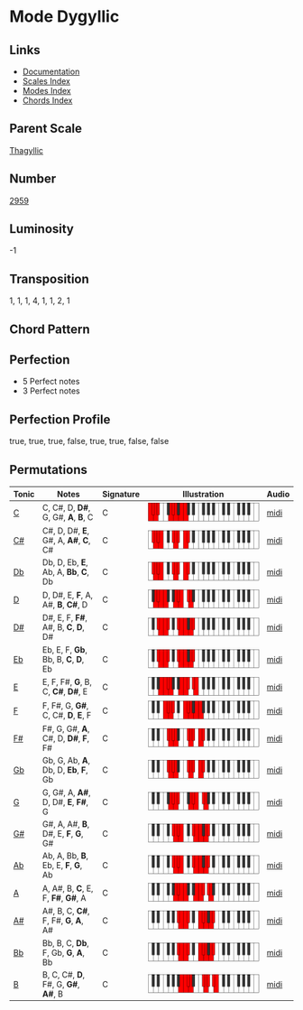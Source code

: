 # Mode Dygyllic

## Links

- [Documentation](README.md)
- [Scales Index](Scales.md)
- [Modes Index](Modes.md)
- [Chords Index](Chords.md)

## Parent Scale

[Thagyllic](ScaleThagyllic.md)

## Number

[2959](https://ianring.com/musictheory/scales/2959)

## Luminosity

-1

## Transposition

1, 1, 1, 4, 1, 1, 2, 1

## Chord Pattern



## Perfection

- 5 Perfect notes
- 3 Perfect notes

## Perfection Profile

true, true, true, false, true, true, false, false

## Permutations

| Tonic | Notes | Signature | Illustration | Audio |
|-------|-------|-----------|--------------|-------|
| [C](ModeCNaturalDygyllic.md) | C, C#, D, **D#**, G, G#, **A**, **B**, C | C | ![CNaturalDygyllic](ModeCNaturalDygyllic.png) | [midi](https://github.com/edipermadi/music/blob/main/docs/ModeCNaturalDygyllic.mid?raw=true) |
| [C#](ModeCSharpDygyllic.md) | C#, D, D#, **E**, G#, A, **A#**, **C**, C# | C | ![CSharpDygyllic](ModeCSharpDygyllic.png) | [midi](https://github.com/edipermadi/music/blob/main/docs/ModeCSharpDygyllic.mid?raw=true) |
| [Db](ModeDFlatDygyllic.md) | Db, D, Eb, **E**, Ab, A, **Bb**, **C**, Db | C | ![DFlatDygyllic](ModeDFlatDygyllic.png) | [midi](https://github.com/edipermadi/music/blob/main/docs/ModeDFlatDygyllic.mid?raw=true) |
| [D](ModeDNaturalDygyllic.md) | D, D#, E, **F**, A, A#, **B**, **C#**, D | C | ![DNaturalDygyllic](ModeDNaturalDygyllic.png) | [midi](https://github.com/edipermadi/music/blob/main/docs/ModeDNaturalDygyllic.mid?raw=true) |
| [D#](ModeDSharpDygyllic.md) | D#, E, F, **F#**, A#, B, **C**, **D**, D# | C | ![DSharpDygyllic](ModeDSharpDygyllic.png) | [midi](https://github.com/edipermadi/music/blob/main/docs/ModeDSharpDygyllic.mid?raw=true) |
| [Eb](ModeEFlatDygyllic.md) | Eb, E, F, **Gb**, Bb, B, **C**, **D**, Eb | C | ![EFlatDygyllic](ModeEFlatDygyllic.png) | [midi](https://github.com/edipermadi/music/blob/main/docs/ModeEFlatDygyllic.mid?raw=true) |
| [E](ModeENaturalDygyllic.md) | E, F, F#, **G**, B, C, **C#**, **D#**, E | C | ![ENaturalDygyllic](ModeENaturalDygyllic.png) | [midi](https://github.com/edipermadi/music/blob/main/docs/ModeENaturalDygyllic.mid?raw=true) |
| [F](ModeFNaturalDygyllic.md) | F, F#, G, **G#**, C, C#, **D**, **E**, F | C | ![FNaturalDygyllic](ModeFNaturalDygyllic.png) | [midi](https://github.com/edipermadi/music/blob/main/docs/ModeFNaturalDygyllic.mid?raw=true) |
| [F#](ModeFSharpDygyllic.md) | F#, G, G#, **A**, C#, D, **D#**, **F**, F# | C | ![FSharpDygyllic](ModeFSharpDygyllic.png) | [midi](https://github.com/edipermadi/music/blob/main/docs/ModeFSharpDygyllic.mid?raw=true) |
| [Gb](ModeGFlatDygyllic.md) | Gb, G, Ab, **A**, Db, D, **Eb**, **F**, Gb | C | ![GFlatDygyllic](ModeGFlatDygyllic.png) | [midi](https://github.com/edipermadi/music/blob/main/docs/ModeGFlatDygyllic.mid?raw=true) |
| [G](ModeGNaturalDygyllic.md) | G, G#, A, **A#**, D, D#, **E**, **F#**, G | C | ![GNaturalDygyllic](ModeGNaturalDygyllic.png) | [midi](https://github.com/edipermadi/music/blob/main/docs/ModeGNaturalDygyllic.mid?raw=true) |
| [G#](ModeGSharpDygyllic.md) | G#, A, A#, **B**, D#, E, **F**, **G**, G# | C | ![GSharpDygyllic](ModeGSharpDygyllic.png) | [midi](https://github.com/edipermadi/music/blob/main/docs/ModeGSharpDygyllic.mid?raw=true) |
| [Ab](ModeAFlatDygyllic.md) | Ab, A, Bb, **B**, Eb, E, **F**, **G**, Ab | C | ![AFlatDygyllic](ModeAFlatDygyllic.png) | [midi](https://github.com/edipermadi/music/blob/main/docs/ModeAFlatDygyllic.mid?raw=true) |
| [A](ModeANaturalDygyllic.md) | A, A#, B, **C**, E, F, **F#**, **G#**, A | C | ![ANaturalDygyllic](ModeANaturalDygyllic.png) | [midi](https://github.com/edipermadi/music/blob/main/docs/ModeANaturalDygyllic.mid?raw=true) |
| [A#](ModeASharpDygyllic.md) | A#, B, C, **C#**, F, F#, **G**, **A**, A# | C | ![ASharpDygyllic](ModeASharpDygyllic.png) | [midi](https://github.com/edipermadi/music/blob/main/docs/ModeASharpDygyllic.mid?raw=true) |
| [Bb](ModeBFlatDygyllic.md) | Bb, B, C, **Db**, F, Gb, **G**, **A**, Bb | C | ![BFlatDygyllic](ModeBFlatDygyllic.png) | [midi](https://github.com/edipermadi/music/blob/main/docs/ModeBFlatDygyllic.mid?raw=true) |
| [B](ModeBNaturalDygyllic.md) | B, C, C#, **D**, F#, G, **G#**, **A#**, B | C | ![BNaturalDygyllic](ModeBNaturalDygyllic.png) | [midi](https://github.com/edipermadi/music/blob/main/docs/ModeBNaturalDygyllic.mid?raw=true) |
